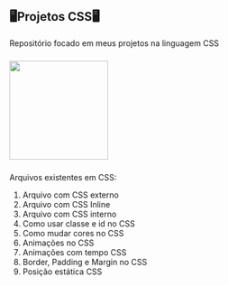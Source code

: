 ## 🖥️Projetos CSS🖥️

Repositório focado em meus projetos na linguagem CSS

###

<img align="center" height="175" src="https://meneguite.com/2017/10/01/golang-desbravando-uma-linguagem-de-programacao-parte-1/001.gif" />

###

Arquivos existentes em CSS:

1. Arquivo com CSS externo
2. Arquivo com CSS Inline
3. Arquivo com CSS interno
4. Como usar classe e id no CSS
5. Como mudar cores no CSS
6. Animações no CSS
7. Animações com tempo CSS
8. Border, Padding e Margin no CSS
9. Posição estática CSS
